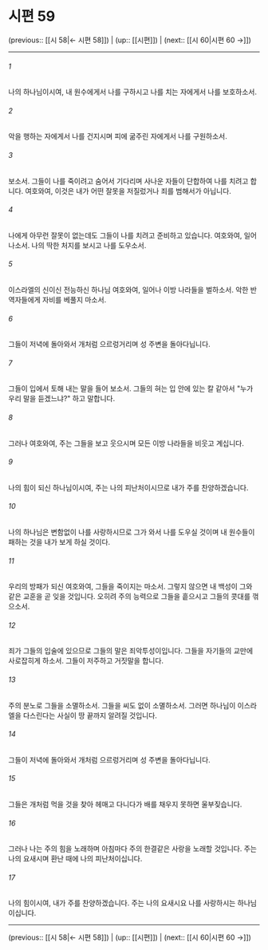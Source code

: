 # 시편 59

(previous:: [[시 58|← 시편 58]]) | (up:: [[시편]]) | (next:: [[시 60|시편 60 →]])

***




###### 1 

나의 하나님이시여, 내 원수에게서 나를 구하시고 나를 치는 자에게서 나를 보호하소서. 



###### 2 

악을 행하는 자에게서 나를 건지시며 피에 굶주린 자에게서 나를 구원하소서. 



###### 3 

보소서. 그들이 나를 죽이려고 숨어서 기다리며 사나운 자들이 단합하여 나를 치려고 합니다. 여호와여, 이것은 내가 어떤 잘못을 저질렀거나 죄를 범해서가 아닙니다. 



###### 4 

나에게 아무런 잘못이 없는데도 그들이 나를 치려고 준비하고 있습니다. 여호와여, 일어나소서. 나의 딱한 처지를 보시고 나를 도우소서. 



###### 5 

이스라엘의 신이신 전능하신 하나님 여호와여, 일어나 이방 나라들을 벌하소서. 악한 반역자들에게 자비를 베풀지 마소서. 



###### 6 

그들이 저녁에 돌아와서 개처럼 으르렁거리며 성 주변을 돌아다닙니다. 



###### 7 

그들이 입에서 토해 내는 말을 들어 보소서. 그들의 혀는 입 안에 있는 칼 같아서 "누가 우리 말을 듣겠느냐?" 하고 말합니다. 



###### 8 

그러나 여호와여, 주는 그들을 보고 웃으시며 모든 이방 나라들을 비웃고 계십니다. 



###### 9 

나의 힘이 되신 하나님이시여, 주는 나의 피난처이시므로 내가 주를 찬양하겠습니다. 



###### 10 

나의 하나님은 변함없이 나를 사랑하시므로 그가 와서 나를 도우실 것이며 내 원수들이 패하는 것을 내가 보게 하실 것이다. 



###### 11 

우리의 방패가 되신 여호와여, 그들을 죽이지는 마소서. 그렇지 않으면 내 백성이 그와 같은 교훈을 곧 잊을 것입니다. 오히려 주의 능력으로 그들을 흩으시고 그들의 콧대를 꺾으소서. 



###### 12 

죄가 그들의 입술에 있으므로 그들의 말은 죄악투성이입니다. 그들을 자기들의 교만에 사로잡히게 하소서. 그들이 저주하고 거짓말을 합니다. 



###### 13 

주의 분노로 그들을 소멸하소서. 그들을 씨도 없이 소멸하소서. 그러면 하나님이 이스라엘을 다스린다는 사실이 땅 끝까지 알려질 것입니다. 



###### 14 

그들이 저녁에 돌아와서 개처럼 으르렁거리며 성 주변을 돌아다닙니다. 



###### 15 

그들은 개처럼 먹을 것을 찾아 헤매고 다니다가 배를 채우지 못하면 울부짖습니다. 



###### 16 

그러나 나는 주의 힘을 노래하며 아침마다 주의 한결같은 사랑을 노래할 것입니다. 주는 나의 요새시며 환난 때에 나의 피난처이십니다. 



###### 17 

나의 힘이시여, 내가 주를 찬양하겠습니다. 주는 나의 요새시요 나를 사랑하시는 하나님이십니다.

***

(previous:: [[시 58|← 시편 58]]) | (up:: [[시편]]) | (next:: [[시 60|시편 60 →]])
